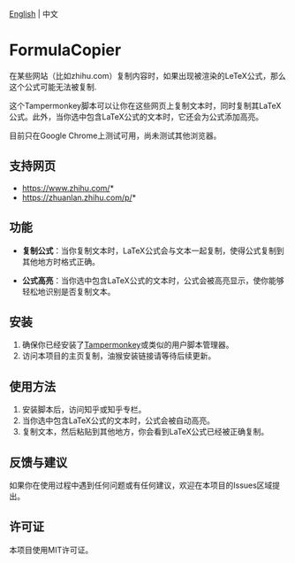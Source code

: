 [English](./README_EN.md) | 中文

# FormulaCopier
在某些网站（比如zhihu.com）复制内容时，如果出现被渲染的LeTeX公式，那么这个公式可能无法被复制.

这个Tampermonkey脚本可以让你在这些网页上复制文本时，同时复制其LaTeX公式。此外，当你选中包含LaTeX公式的文本时，它还会为公式添加高亮。

目前只在Google Chrome上测试可用，尚未测试其他浏览器。

## 支持网页

* https://www.zhihu.com/*
* https://zhuanlan.zhihu.com/p/*

## 功能
- **复制公式**：当你复制文本时，LaTeX公式会与文本一起复制，使得公式复制到其他地方时格式正确。
  
- **公式高亮**：当你选中包含LaTeX公式的文本时，公式会被高亮显示，使你能够轻松地识别是否复制文本。

## 安装
1. 确保你已经安装了[Tampermonkey](http://tampermonkey.net/)或类似的用户脚本管理器。
2. 访问本项目的主页复制，油猴安装链接请等待后续更新。

## 使用方法
1. 安装脚本后，访问知乎或知乎专栏。
2. 当你选中包含LaTeX公式的文本时，公式会被自动高亮。
3. 复制文本，然后粘贴到其他地方，你会看到LaTeX公式已经被正确复制。

## 反馈与建议
如果你在使用过程中遇到任何问题或有任何建议，欢迎在本项目的Issues区域提出。

## 许可证
本项目使用MIT许可证。
